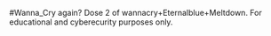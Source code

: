 #Wanna_Cry again?
Dose 2 of wannacry+Eternalblue+Meltdown.
For educational and cyberecurity purposes only.
